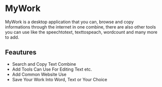 # MyWork
MyWork is a desktop application that you can, browse and copy informations through the internet in one combine, there are also other tools you can use like the speechtotext, texttospeach,   wordcount and many more to add. 

## Feautures
* Search and Copy Text Combine
* Add Tools Can Use For Editing Text etc.
* Add Common Website Use
* Save Your Work Into Word, Text or Your Choice
